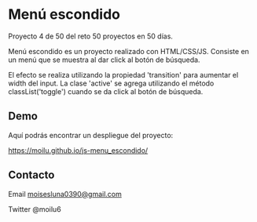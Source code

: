 # Menú escondido

Proyecto 4 de 50 del reto 50 proyectos en 50 días.

Menú escondido es un proyecto realizado con HTML/CSS/JS. Consiste en un menú que
se muestra al dar click al botón de búsqueda. 

El efecto se realiza utilizando la propiedad 'transition' para aumentar el width del input.
La clase 'active' se agrega utilizando el método classList('toggle') cuando se da click al 
botón de búsqueda. 

## Demo

Aquí podrás encontrar un despliegue del proyecto:

https://moilu.github.io/js-menu_escondido/

## Contacto

Email moisesluna0390@gmail.com

Twitter @moilu6

